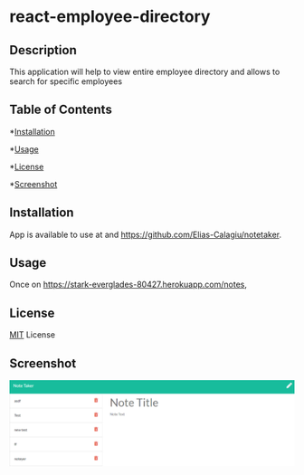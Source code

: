 # react-employee-directory
## Description

This application will help to view entire employee directory and allows to search for specific employees

## Table of Contents

*[Installation](#installation)

*[Usage](#usage)

*[License](#license)

*[Screenshot](#screenshot)

## Installation

App is available to use at  and https://github.com/Elias-Calagiu/notetaker.

## Usage

Once on https://stark-everglades-80427.herokuapp.com/notes, 

## License
[MIT](https://choosealicense.com/licenses/mit/) License

## Screenshot
![Screenshot](https://raw.githubusercontent.com/Elias-Calagiu/notetaker/main/Notetaker%20screenshot.PNG)